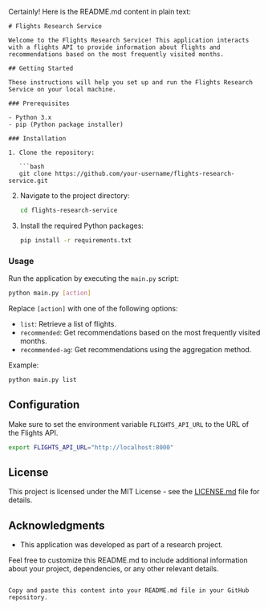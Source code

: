 Certainly! Here is the README.md content in plain text:

```
# Flights Research Service

Welcome to the Flights Research Service! This application interacts with a flights API to provide information about flights and recommendations based on the most frequently visited months.

## Getting Started

These instructions will help you set up and run the Flights Research Service on your local machine.

### Prerequisites

- Python 3.x
- pip (Python package installer)

### Installation

1. Clone the repository:

   ```bash
   git clone https://github.com/your-username/flights-research-service.git
   ```

2. Navigate to the project directory:

   ```bash
   cd flights-research-service
   ```

3. Install the required Python packages:

   ```bash
   pip install -r requirements.txt
   ```

### Usage

Run the application by executing the `main.py` script:

```bash
python main.py [action]
```

Replace `[action]` with one of the following options:
- `list`: Retrieve a list of flights.
- `recommended`: Get recommendations based on the most frequently visited months.
- `recommended-ag`: Get recommendations using the aggregation method.

Example:

```bash
python main.py list
```

## Configuration

Make sure to set the environment variable `FLIGHTS_API_URL` to the URL of the Flights API.

```bash
export FLIGHTS_API_URL="http://localhost:8000"
```

## License

This project is licensed under the MIT License - see the [LICENSE.md](LICENSE.md) file for details.

## Acknowledgments

- This application was developed as part of a research project.

Feel free to customize this README.md to include additional information about your project, dependencies, or any other relevant details.
```

Copy and paste this content into your README.md file in your GitHub repository.